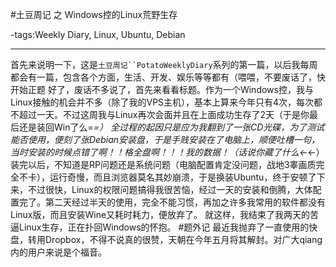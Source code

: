 #土豆周记 之 Windows控的Linux荒野生存

-tags:Weekly Diary, Linux, Ubuntu, Debian

----

首先来说明一下，这是`土豆周记``PotatoWeeklyDiary`系列的第一篇，以后我每周都会有一篇，包含各个方面，生活、开发、娱乐等等都有（喂喂，不要废话了，快开始正题
好了，废话不多说了，首先来看看标题。作为一个Windows控，我与Linux接触的机会并不多（除了我的VPS主机），基本上算来今年只有4次，每次都不超过一天。不过这周我与Linux再次会面并且在上面成功生存了2天（于是你最后还是装回Win了么=_=）
全过程的起因只是应为我翻到了一张CD光碟，为了测试能否使用，便刻了张Debian安装盘，于是手贱安装在了电脑上，顺便吐槽一句，当时安装的时候点错了啊！！格全盘啊！！！我的数据！（话说你藏了什么←_←）
装完以后，不知道是RP问题还是系统问题（电脑配置肯定没问题，战地3睾画质完全不卡），运行奇慢，而且浏览器莫名其妙崩溃，于是换装Ubuntu，终于安顿了下来，不过很快，Linux的权限问题搞得我很苦恼，经过一天的安装和倒腾，大体配置完了。第二天经过半天的使用，完全不能习惯，再加之许多我常用的软件都没有Linux版，而且安装Wine又耗时耗力，便放弃了。
就这样，我结束了我两天的苦逼Linux生存，正在扑回Windows的怀抱。
#题外记
最近我抛弃了一直使用的快盘，转用Dropbox，不得不说真的很赞，天朝在今年五月将其解封。对广大qiang内的用户来说是个福音。
